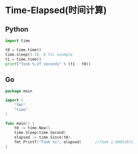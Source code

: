 #  Time-Elapsed(时间计算)

## Python

```python
import time

t0 = time.time()
time.sleep(3.5)  # for example
t1 = time.time()
print("Took %.2f seconds" % (t1 - t0))
```



## Go

```go
package main

import (
	"fmt"
	"time"
)

func main() {
	t0 := time.Now()
	time.Sleep(time.Second)
	elapsed := time.Since(t0)
	fmt.Printf("Took %s", elapsed)		//Took 1.0005267s
}
```

